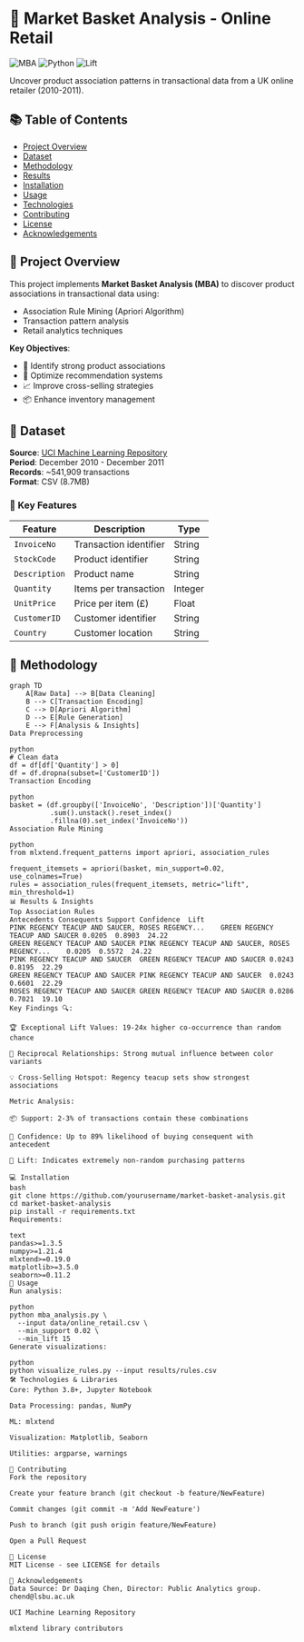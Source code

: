 # 🛒 Market Basket Analysis - Online Retail

![MBA](https://img.shields.io/badge/Analysis-Market_Basket-blue)
![Python](https://img.shields.io/badge/Python-3.8%2B-brightgreen)
![Lift](https://img.shields.io/badge/Top_Lift-24.22-red)

Uncover product association patterns in transactional data from a UK online retailer (2010-2011).

## 📚 Table of Contents
- [Project Overview](#-project-overview)
- [Dataset](#-dataset)
- [Methodology](#-methodology)
- [Results](#-results--insights)
- [Installation](#-installation)
- [Usage](#-usage)
- [Technologies](#-technologies--libraries)
- [Contributing](#-contributing)
- [License](#-license)
- [Acknowledgements](#-acknowledgements)

## 🌟 Project Overview
This project implements **Market Basket Analysis (MBA)** to discover product associations in transactional data using:
- Association Rule Mining (Apriori Algorithm)
- Transaction pattern analysis
- Retail analytics techniques

**Key Objectives**:
- 🎯 Identify strong product associations
- 🤖 Optimize recommendation systems
- 📈 Improve cross-selling strategies
- 📦 Enhance inventory management

## 📂 Dataset
**Source**: [UCI Machine Learning Repository](https://archive.ics.uci.edu/dataset/352/online+retail)  
**Period**: December 2010 - December 2011  
**Records**: ~541,909 transactions  
**Format**: CSV (8.7MB)

### 🔑 Key Features
| Feature | Description | Type |
|---------|-------------|------|
| `InvoiceNo` | Transaction identifier | String |
| `StockCode` | Product identifier | String |
| `Description` | Product name | String |
| `Quantity` | Items per transaction | Integer |
| `UnitPrice` | Price per item (£) | Float |
| `CustomerID` | Customer identifier | String |
| `Country` | Customer location | String |

## 🧪 Methodology
```mermaid
graph TD
    A[Raw Data] --> B[Data Cleaning]
    B --> C[Transaction Encoding]
    C --> D[Apriori Algorithm]
    D --> E[Rule Generation]
    E --> F[Analysis & Insights]
Data Preprocessing

python
# Clean data
df = df[df['Quantity'] > 0]
df = df.dropna(subset=['CustomerID'])
Transaction Encoding

python
basket = (df.groupby(['InvoiceNo', 'Description'])['Quantity']
          .sum().unstack().reset_index()
          .fillna(0).set_index('InvoiceNo'))
Association Rule Mining

python
from mlxtend.frequent_patterns import apriori, association_rules

frequent_itemsets = apriori(basket, min_support=0.02, use_colnames=True)
rules = association_rules(frequent_itemsets, metric="lift", min_threshold=1)
📊 Results & Insights
Top Association Rules
Antecedents	Consequents	Support	Confidence	Lift
PINK REGENCY TEACUP AND SAUCER, ROSES REGENCY...	GREEN REGENCY TEACUP AND SAUCER	0.0205	0.8903	24.22
GREEN REGENCY TEACUP AND SAUCER	PINK REGENCY TEACUP AND SAUCER, ROSES REGENCY...	0.0205	0.5572	24.22
PINK REGENCY TEACUP AND SAUCER	GREEN REGENCY TEACUP AND SAUCER	0.0243	0.8195	22.29
GREEN REGENCY TEACUP AND SAUCER	PINK REGENCY TEACUP AND SAUCER	0.0243	0.6601	22.29
ROSES REGENCY TEACUP AND SAUCER	GREEN REGENCY TEACUP AND SAUCER	0.0286	0.7021	19.10
Key Findings 🔍:

🏆 Exceptional Lift Values: 19-24x higher co-occurrence than random chance

🔄 Reciprocal Relationships: Strong mutual influence between color variants

💡 Cross-Selling Hotspot: Regency teacup sets show strongest associations

Metric Analysis:

📦 Support: 2-3% of transactions contain these combinations

🎯 Confidence: Up to 89% likelihood of buying consequent with antecedent

🚀 Lift: Indicates extremely non-random purchasing patterns

💻 Installation
bash
git clone https://github.com/yourusername/market-basket-analysis.git
cd market-basket-analysis
pip install -r requirements.txt
Requirements:

text
pandas>=1.3.5
numpy>=1.21.4
mlxtend>=0.19.0
matplotlib>=3.5.0
seaborn>=0.11.2
🚀 Usage
Run analysis:

python
python mba_analysis.py \
  --input data/online_retail.csv \
  --min_support 0.02 \
  --min_lift 15
Generate visualizations:

python
python visualize_rules.py --input results/rules.csv
🛠️ Technologies & Libraries
Core: Python 3.8+, Jupyter Notebook

Data Processing: pandas, NumPy

ML: mlxtend

Visualization: Matplotlib, Seaborn

Utilities: argparse, warnings

🤝 Contributing
Fork the repository

Create your feature branch (git checkout -b feature/NewFeature)

Commit changes (git commit -m 'Add NewFeature')

Push to branch (git push origin feature/NewFeature)

Open a Pull Request

📜 License
MIT License - see LICENSE for details

🙏 Acknowledgements
Data Source: Dr Daqing Chen, Director: Public Analytics group. chend@lsbu.ac.uk

UCI Machine Learning Repository

mlxtend library contributors


